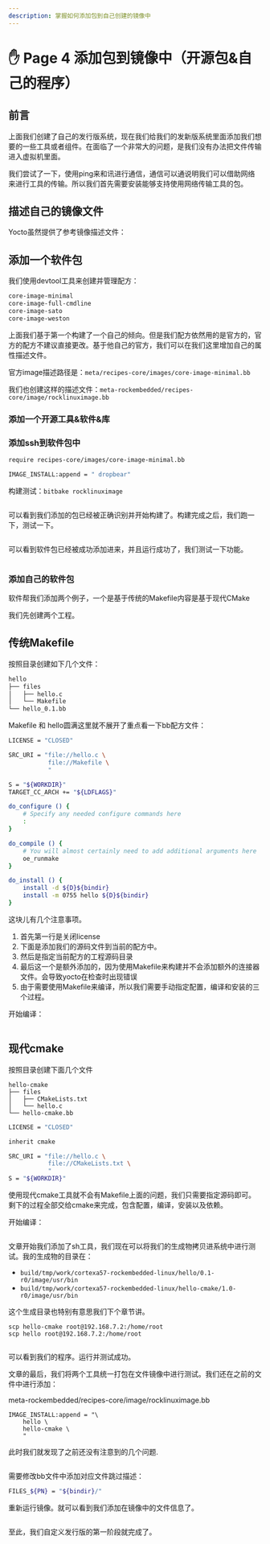 ```yaml
---
description: 掌握如何添加包到自己创建的镜像中
---
```


# ✋ Page 4 添加包到镜像中（开源包&自己的程序）

## 前言

上面我们创建了自己的发行版系统，现在我们给我们的发新版系统里面添加我们想要的一些工具或者组件。在面临了一个非常大的问题，是我们没有办法把文件传输进入虚拟机里面。

我们尝试了一下，使用ping来和讯进行通信，通信可以通说明我们可以借助网络来进行工具的传输。所以我们首先需要安装能够支持使用网络传输工具的包。

## 描述自己的镜像文件

Yocto虽然提供了参考镜像描述文件：

## 添加一个软件包

我们使用devtool工具来创建并管理配方：

```bash
core-image-minimal
core-image-full-cmdline
core-image-sato
core-image-weston
```

上面我们基于第一个构建了一个自己的倾向。但是我们配方依然用的是官方的，官方的配方不建议直接更改。基于他自己的官方，我们可以在我们这里增加自己的属性描述文件。

官方image描述路径是：`meta/recipes-core/images/core-image-minimal.bb`

我们也创建这样的描述文件：`meta-rockembedded/recipes-core/image/rocklinuximage.bb`

### 添加一个开源工具&软件&库

### 添加ssh到软件包中

```bash
require recipes-core/images/core-image-minimal.bb

IMAGE_INSTALL:append = " dropbear"
```

构建测试：`bitbake rocklinuximage`

<figure><img src="../../.gitbook/assets/image (22) (1).png" alt=""><figcaption></figcaption></figure>

可以看到我们添加的包已经被正确识别并开始构建了。构建完成之后，我们跑一下，测试一下。

<figure><img src="../../.gitbook/assets/image (23) (1).png" alt=""><figcaption></figcaption></figure>

可以看到软件包已经被成功添加进来，并且运行成功了，我们测试一下功能。

<figure><img src="../../.gitbook/assets/image (24) (1).png" alt=""><figcaption></figcaption></figure>

### 添加自己的软件包

软件帮我们添加两个例子，一个是基于传统的Makefile内容是基于现代CMake

我们先创建两个工程。

## 传统Makefile

按照目录创建如下几个文件：

```bash
hello
├── files
│   ├── hello.c
│   └── Makefile
└── hello_0.1.bb
```

Makefile 和 hello圆满这里就不展开了重点看一下bb配方文件：

```bash
LICENSE = "CLOSED"

SRC_URI = "file://hello.c \
           file://Makefile \
           "

S = "${WORKDIR}"
TARGET_CC_ARCH += "${LDFLAGS}"

do_configure () {
	# Specify any needed configure commands here
	:
}

do_compile () {
	# You will almost certainly need to add additional arguments here
	oe_runmake
}

do_install () {
	install -d ${D}${bindir}
	install -m 0755 hello ${D}${bindir}
}

```

这块儿有几个注意事项。

1. 首先第一行是关闭license
2. 下面是添加我们的源码文件到当前的配方中。
3. 然后是指定当前配方的工程源码目录
4. 最后这一个是额外添加的，因为使用Makefile来构建并不会添加额外的连接器文件。会导致yocto在检查时出现错误
5. 由于需要使用Makefile来编译，所以我们需要手动指定配置，编译和安装的三个过程。

开始编译：

<figure><img src="../../.gitbook/assets/image (17) (1).png" alt=""><figcaption></figcaption></figure>

## 现代cmake

按照目录创建下面几个文件

```
hello-cmake
├── files
│   ├── CMakeLists.txt
│   └── hello.c
└── hello-cmake.bb
```



```bash
LICENSE = "CLOSED"

inherit cmake

SRC_URI = "file://hello.c \
           file://CMakeLists.txt \
           "
S = "${WORKDIR}"
```

使用现代cmake工具就不会有Makefile上面的问题，我们只需要指定源码即可。剩下的过程全部交给cmake来完成，包含配置，编译，安装以及依赖。

开始编译：

<figure><img src="../../.gitbook/assets/image (16) (1).png" alt=""><figcaption></figcaption></figure>

文章开始我们添加了sh工具，我们现在可以将我们的生成物拷贝进系统中进行测试。我的生成物的目录在：

* `build/tmp/work/cortexa57-rockembedded-linux/hello/0.1-r0/image/usr/bin`
* `build/tmp/work/cortexa57-rockembedded-linux/hello-cmake/1.0-r0/image/usr/bin`

这个生成目录也特别有意思我们下个章节讲。

```
scp hello-cmake root@192.168.7.2:/home/root
scp hello root@192.168.7.2:/home/root
```

<figure><img src="../../.gitbook/assets/image (18) (1).png" alt=""><figcaption></figcaption></figure>

可以看到我们的程序。运行并测试成功。

文章的最后，我们将两个工具统一打包在文件镜像中进行测试。我们还在之前的文件中进行添加：

meta-rockembedded/recipes-core/image/rocklinuximage.bb

```
IMAGE_INSTALL:append = "\
    hello \
    hello-cmake \
    "
```

此时我们就发现了之前还没有注意到的几个问题.

<figure><img src="../../.gitbook/assets/image (19) (1).png" alt=""><figcaption></figcaption></figure>

需要修改bb文件中添加对应文件跳过描述：

```bash
FILES_${PN} = "${bindir}/"
```

重新运行镜像。就可以看到我们添加在镜像中的文件信息了。

<figure><img src="../../.gitbook/assets/image (10) (1).png" alt=""><figcaption></figcaption></figure>

至此，我们自定义发行版的第一阶段就完成了。
